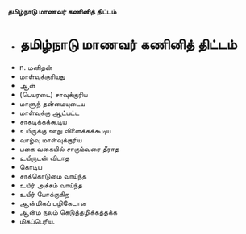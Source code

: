 **தமிழ்நாடு மாணவர் கணினித் திட்டம்**
- # தமிழ்நாடு மாணவர் கணினித் திட்டம்
- n. மனிதன்
- மாள்வுக்குரியது
- ஆள்
- (பெயரடை) சாவுக்குரிய
- மாளுந் தன்மையுடைய
- மாள்வுக்கு ஆட்பட்ட
- சாகடிக்கக்கூடிய
- உயிருக்கு ஊறு விளைக்கக்கூடிய
- வாழ்வு மாள்வுக்குரிய
- பகை வகையில் சாகும்வரை தீராத
- உயிருடன் விடாத
- கொடிய
- சாக்கொடுமை வாய்ந்த
- உயிர் அச்சம் வாய்ந்த
- உயிர் போக்குகிற
- ஆன்மிகப் பழிகேடான
- ஆன்ம நலம் கெடுத்தழிக்கத்தக்க
- மிகப்பெரிய.

